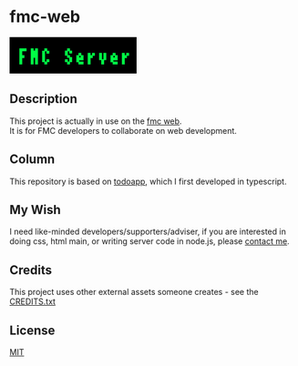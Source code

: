 # fmc-web

[![Banner](https://github.com/bella2391/branding/blob/master/banner/fmc.png "Banner")](https://keyp.f5.si/)  

## Description
This project is actually in use on the [fmc web](https://keyp.f5.si/dev/).  
It is for FMC developers to collaborate on web development.  

## Column
This repository is based on [todoapp](https://github.com/bella2391/todoapp), which I first developed in typescript.  

## My Wish
I need like-minded developers/supporters/adviser, if you are interested in doing css, html main, or writing server code in node.js, please [contact me](https://github.com/bella2391#contact-).

## Credits
This project uses other external assets someone creates - see the [CREDITS.txt](CREDITS.txt)

## License
[MIT](LICENSE.txt)

